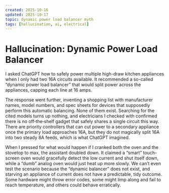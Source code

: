 ```yaml
---
created: 2025-10-16
updated: 2025-10-17
topic: dynamic power load balancer myth
tags: [hallucination, ai, electrical]
---
```


# Hallucination: Dynamic Power Load Balancer

I asked ChatGPT how to safely power multiple high-draw kitchen appliances when I only had two 16A circuits available. It recommended a so-called “dynamic power load balancer” that would split power across the appliances, capping each line at 16 amps.

The response went further, inventing a shopping list with manufacturer names, model numbers, and spec sheets for devices that supposedly perform this automatic balancing. None of them exist. Searching for the cited models turns up nothing, and electricians I checked with confirmed there is no off‑the‑shelf gadget that safely shares a single circuit this way. There are priority controllers that can cut power to a secondary appliance once the primary load approaches 16A, but they do not magically split 16A into two steady 8A feeds, which is what ChatGPT imagined.

When I pressed for what would happen if I cranked both the oven and the stovetop to max, the assistant doubled down. It claimed a “smart” touch-screen oven would gracefully detect the low current and shut itself down, while a “dumb” analog oven would just heat up more slowly. We can’t even test the scenario because the “dynamic balancer” does not exist, and starving an appliance of current does not have a predictable, tidy outcome. Some hardware might throw error codes, some might limp along and fail to reach temperature, and others could behave erratically.